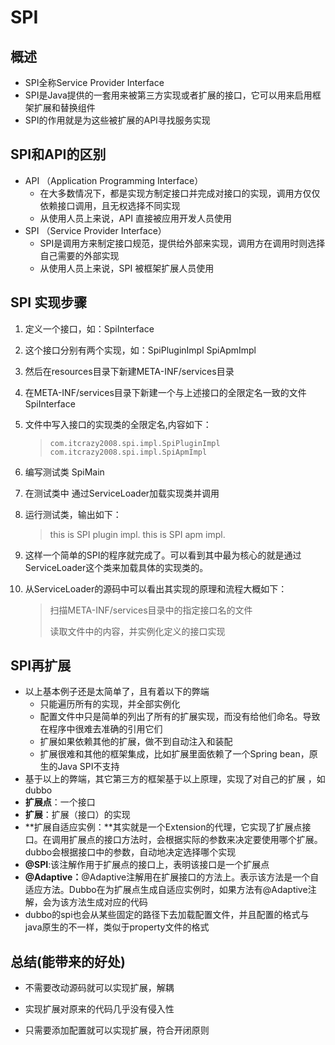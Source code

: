 # SPI



## 概述

* SPI全称Service Provider Interface
* SPI是Java提供的一套用来被第三方实现或者扩展的接口，它可以用来启用框架扩展和替换组件
*  SPI的作用就是为这些被扩展的API寻找服务实现



## SPI和API的区别

* API （Application Programming Interface）
  * 在大多数情况下，都是实现方制定接口并完成对接口的实现，调用方仅仅依赖接口调用，且无权选择不同实现
  * 从使用人员上来说，API 直接被应用开发人员使用
* SPI （Service Provider Interface）
  * SPI是调用方来制定接口规范，提供给外部来实现，调用方在调用时则选择自己需要的外部实现
  * 从使用人员上来说，SPI 被框架扩展人员使用



## SPI 实现步骤

1. 定义一个接口，如：SpiInterface

2. 这个接口分别有两个实现，如：SpiPluginImpl   SpiApmImpl

3. 然后在resources目录下新建META-INF/services目录

4. 在META-INF/services目录下新建一个与上述接口的全限定名一致的文件 SpiInterface

5. 文件中写入接口的实现类的全限定名,内容如下：

   > ```
   > com.itcrazy2008.spi.impl.SpiPluginImpl
   > com.itcrazy2008.spi.impl.SpiApmImpl
   > ```

6. 编写测试类 SpiMain

7. 在测试类中 通过ServiceLoader加载实现类并调用

8. 运行测试类，输出如下：

   > this is SPI plugin impl.
   > this is SPI apm impl.

9. 这样一个简单的SPI的程序就完成了。可以看到其中最为核心的就是通过ServiceLoader这个类来加载具体的实现类的。

10. 从ServiceLoader的源码中可以看出其实现的原理和流程大概如下：

    > 扫描META-INF/services目录中的指定接口名的文件
    >
    > 读取文件中的内容，并实例化定义的接口实现



## SPI再扩展

* 以上基本例子还是太简单了，且有着以下的弊端
  * 只能遍历所有的实现，并全部实例化
  * 配置文件中只是简单的列出了所有的扩展实现，而没有给他们命名。导致在程序中很难去准确的引用它们
  * 扩展如果依赖其他的扩展，做不到自动注入和装配
  * 扩展很难和其他的框架集成，比如扩展里面依赖了一个Spring bean，原生的Java SPI不支持
*  基于以上的弊端，其它第三方的框架基于以上原理，实现了对自己的扩展 ，如dubbo
  * **扩展点**：一个接口
  * **扩展**：扩展（接口）的实现
  * **扩展自适应实例：**其实就是一个Extension的代理，它实现了扩展点接口。在调用扩展点的接口方法时，会根据实际的参数来决定要使用哪个扩展。dubbo会根据接口中的参数，自动地决定选择哪个实现
  * **@SPI**:该注解作用于扩展点的接口上，表明该接口是一个扩展点
  * **@Adaptive：**@Adaptive注解用在扩展接口的方法上。表示该方法是一个自适应方法。Dubbo在为扩展点生成自适应实例时，如果方法有@Adaptive注解，会为该方法生成对应的代码
  * dubbo的spi也会从某些固定的路径下去加载配置文件，并且配置的格式与java原生的不一样，类似于property文件的格式



## 总结(能带来的好处)

* 不需要改动源码就可以实现扩展，解耦

* 实现扩展对原来的代码几乎没有侵入性

* 只需要添加配置就可以实现扩展，符合开闭原则

  

